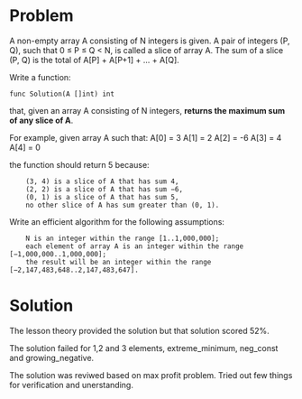 # Problem

A non-empty array A consisting of N integers is given. A pair of integers (P, Q), such that 0 ≤ P ≤ Q < N, is called a slice of array A. The sum of a slice (P, Q) is the total of A[P] + A[P+1] + ... + A[Q].

Write a function:

    func Solution(A []int) int

that, given an array A consisting of N integers, **returns the maximum sum of any slice of A**.

For example, given array A such that:
A[0] = 3  A[1] = 2  A[2] = -6
A[3] = 4  A[4] = 0

the function should return 5 because:

        (3, 4) is a slice of A that has sum 4,
        (2, 2) is a slice of A that has sum −6,
        (0, 1) is a slice of A that has sum 5,
        no other slice of A has sum greater than (0, 1).

Write an efficient algorithm for the following assumptions:

        N is an integer within the range [1..1,000,000];
        each element of array A is an integer within the range [−1,000,000..1,000,000];
        the result will be an integer within the range [−2,147,483,648..2,147,483,647].


# Solution
The lesson theory provided the solution but that
solution scored 52%.

The solution failed for 1,2 and 3 elements,
extreme_minimum, neg_const and growing_negative.


The solution was reviwed based on max profit problem.
Tried out few things for verification and unerstanding.